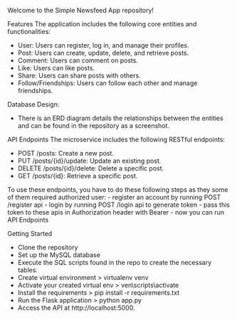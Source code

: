 Welcome to the Simple Newsfeed App repository!

Features
The application includes the following core entities and functionalities:

- User: Users can register, log in, and manage their profiles.
- Post: Users can create, update, delete, and retrieve posts.
- Comment: Users can comment on posts.
- Like: Users can like posts.
- Share: Users can share posts with others.
- Follow/Friendships: Users can follow each other and manage friendships.

Database Design:
- There is an ERD diagram details the relationships between the entities and can be found in the repository as a screenshot.

API Endpoints
  The microservice includes the following RESTful endpoints:
  
  - POST /posts: Create a new post.
  - PUT /posts/{id}/update: Update an existing post.
  - DELETE /posts/{id}/delete: Delete a specific post.
  - GET /posts/{id}: Retrieve a specific post.

  To use these endpoints, you have to do these following steps as they some of them required authorized user:
    - register an account by running POST /register api 
    - login by running POST /login api to generate token 
    - pass this token to these apis in Authorization header with Bearer <token>
    - now you can run API Endpoints

Getting Started
 - Clone the repository
 - Set up the MySQL database
 - Execute the SQL scripts found in the repo to create the necessary tables.
 - Create virtual environment > virtualenv venv
 - Activate your created virtual env > ven\scripts\activate
 - Install the requirements > pip install -r requirements.txt
 - Run the Flask application > python app.py
 - Access the API at http://localhost:5000.


